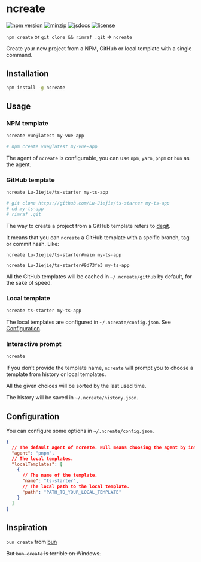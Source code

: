 # ncreate

[![npm version][npm-version-badge]][npm-version-href]
[![minzip][minzip-badge]][minizip-href]
[![jsdocs][jsdocs-badge]][jsdocs-href]
[![license][license-badge]][license-href]

`npm create` or `git clone && rimraf .git` => `ncreate`

Create your new project from a NPM, GitHub or local template with a single command.

## Installation

```bash
npm install -g ncreate
```

## Usage

### NPM template

```bash
ncreate vue@latest my-vue-app

# npm create vue@latest my-vue-app
```

The agent of `ncreate` is configurable, you can use `npm`, `yarn`, `pnpm` or `bun` as the agent.

### GitHub template

```bash
ncreate Lu-Jiejie/ts-starter my-ts-app

# git clone https://github.com/Lu-Jiejie/ts-starter my-ts-app
# cd my-ts-app
# rimraf .git
```

The way to create a project from a GitHub template refers to [degit](https://github.com/Rich-Harris/degit).

It means that you can `ncreate` a GitHub template with a spcific branch, tag or commit hash. Like:

```
ncreate Lu-Jiejie/ts-starter#main my-ts-app

ncreate Lu-Jiejie/ts-starter#9d73fe3 my-ts-app
```

All the GitHub templates will be cached in `~/.ncreate/github` by default, for the sake of speed.

### Local template

```bash
ncreate ts-starter my-ts-app
```

The local templates are configured in `~/.ncreate/config.json`. See [Configuration](#Configuration).

### Interactive prompt

```bash
ncreate
```

If you don't provide the template name, `ncreate` will prompt you to choose a template from history or local templates.

All the given choices will be sorted by the last used time.

The history will be saved in `~/.ncreate/history.json`.

## Configuration

You can configure some options in `~/.ncreate/config.json`.

```json
{
  // The default agent of ncreate. Null means choosing the agent by interactive prompt.
  "agent": "pnpm",
  // The local templates.
  "localTemplates": [
    {
      // The name of the template.
      "name": "ts-starter",
      // The local path to the local template.
      "path": "PATH_TO_YOUR_LOCAL_TEMPLATE"
    }
  ]
}
```

## Inspiration

`bun create` from [bun](https://bun.sh/docs/cli/bun-create)

~~But `bun create` is terrible on Windows.~~

<!-- Badge -->
[npm-version-badge]: https://img.shields.io/npm/v/ncreate?style=flat&color=ddd&labelColor=444
[npm-version-href]: https://www.npmjs.com/package/ncreate
[minzip-badge]: https://img.shields.io/bundlephobia/minzip/ncreate?style=flat&color=ddd&labelColor=444&label=minizip
[minizip-href]: https://bundlephobia.com/result?p=ncreate
[jsdocs-badge]: https://img.shields.io/badge/jsDocs-reference-ddd?style=flat&color=ddd&labelColor=444
[jsdocs-href]: https://www.jsdocs.io/package/ncreate
[license-badge]: https://img.shields.io/github/license/Lu-Jiejie/ncreate?style=flat&color=ddd&labelColor=444
[license-href]: https://github.com/Lu-Jiejie/ncreate/blob/main/LICENSE
